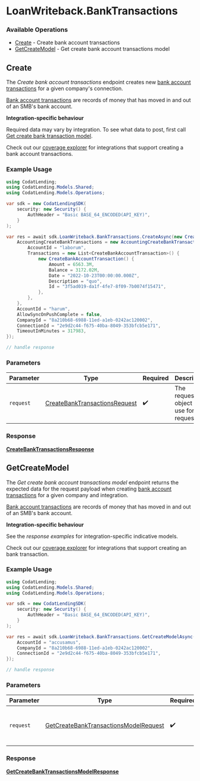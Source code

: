 # LoanWriteback.BankTransactions

### Available Operations

* [Create](#create) - Create bank account transactions
* [GetCreateModel](#getcreatemodel) - Get create bank account transactions model

## Create

The *Create bank account transactions* endpoint creates new [bank account transactions](https://docs.codat.io/accounting-api#/schemas/BankTransactions) for a given company's connection.

[Bank account transactions](https://docs.codat.io/accounting-api#/schemas/BankTransactions) are records of money that has moved in and out of an SMB's bank account.

**Integration-specific behaviour**

Required data may vary by integration. To see what data to post, first call [Get create bank transaction model](https://docs.codat.io/accounting-api#/operations/get-create-bankTransactions-model).

Check out our [coverage explorer](https://knowledge.codat.io/supported-features/accounting?view=tab-by-data-type&dataType=bankTransactions) for integrations that support creating a bank account transactions.


### Example Usage

```csharp
using CodatLending;
using CodatLending.Models.Shared;
using CodatLending.Models.Operations;

var sdk = new CodatLendingSDK(
    security: new Security() {
        AuthHeader = "Basic BASE_64_ENCODED(API_KEY)",
    }
);

var res = await sdk.LoanWriteback.BankTransactions.CreateAsync(new CreateBankTransactionsRequest() {
    AccountingCreateBankTransactions = new AccountingCreateBankTransactions() {
        AccountId = "laborum",
        Transactions = new List<CreateBankAccountTransaction>() {
            new CreateBankAccountTransaction() {
                Amount = 6563.3M,
                Balance = 3172.02M,
                Date = "2022-10-23T00:00:00.000Z",
                Description = "quo",
                Id = "3f5ad019-da1f-4fe7-8f09-7b0074f15471",
            },
        },
    },
    AccountId = "harum",
    AllowSyncOnPushComplete = false,
    CompanyId = "8a210b68-6988-11ed-a1eb-0242ac120002",
    ConnectionId = "2e9d2c44-f675-40ba-8049-353bfcb5e171",
    TimeoutInMinutes = 317983,
});

// handle response
```

### Parameters

| Parameter                                                                                 | Type                                                                                      | Required                                                                                  | Description                                                                               |
| ----------------------------------------------------------------------------------------- | ----------------------------------------------------------------------------------------- | ----------------------------------------------------------------------------------------- | ----------------------------------------------------------------------------------------- |
| `request`                                                                                 | [CreateBankTransactionsRequest](../../models/operations/CreateBankTransactionsRequest.md) | :heavy_check_mark:                                                                        | The request object to use for the request.                                                |


### Response

**[CreateBankTransactionsResponse](../../models/operations/CreateBankTransactionsResponse.md)**


## GetCreateModel

The *Get create bank account transactions model* endpoint returns the expected data for the request payload when creating [bank account transactions](https://docs.codat.io/accounting-api#/schemas/BankTransactions) for a given company and integration.

[Bank account transactions](https://docs.codat.io/accounting-api#/schemas/BankTransactions) are records of money that has moved in and out of an SMB's bank account.

**Integration-specific behaviour**

See the *response examples* for integration-specific indicative models.

Check out our [coverage explorer](https://knowledge.codat.io/supported-features/accounting?view=tab-by-data-type&dataType=bankTransactions) for integrations that support creating an bank transaction.


### Example Usage

```csharp
using CodatLending;
using CodatLending.Models.Shared;
using CodatLending.Models.Operations;

var sdk = new CodatLendingSDK(
    security: new Security() {
        AuthHeader = "Basic BASE_64_ENCODED(API_KEY)",
    }
);

var res = await sdk.LoanWriteback.BankTransactions.GetCreateModelAsync(new GetCreateBankTransactionsModelRequest() {
    AccountId = "accusamus",
    CompanyId = "8a210b68-6988-11ed-a1eb-0242ac120002",
    ConnectionId = "2e9d2c44-f675-40ba-8049-353bfcb5e171",
});

// handle response
```

### Parameters

| Parameter                                                                                                 | Type                                                                                                      | Required                                                                                                  | Description                                                                                               |
| --------------------------------------------------------------------------------------------------------- | --------------------------------------------------------------------------------------------------------- | --------------------------------------------------------------------------------------------------------- | --------------------------------------------------------------------------------------------------------- |
| `request`                                                                                                 | [GetCreateBankTransactionsModelRequest](../../models/operations/GetCreateBankTransactionsModelRequest.md) | :heavy_check_mark:                                                                                        | The request object to use for the request.                                                                |


### Response

**[GetCreateBankTransactionsModelResponse](../../models/operations/GetCreateBankTransactionsModelResponse.md)**

